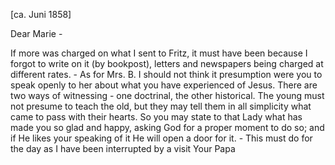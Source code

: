  [ca. Juni 1858]

Dear Marie -

If more was charged on what I sent to Fritz, it must have been because I forgot to write on it (by bookpost), letters and newspapers being charged at different rates. - As for Mrs. B. I should not think it presumption were you to speak openly to her about what you have experienced of Jesus. There are two ways of witnessing - one doctrinal, the other historical. The young must not presume to teach the old, but they may tell them in all simplicity what came to pass with their hearts. So you may state to that Lady what has made you so glad and happy, asking God for a proper moment to do so; and if He likes your speaking of it He will open a door for it. - This must do for the day as I have been interrupted by a visit
 Your Papa

